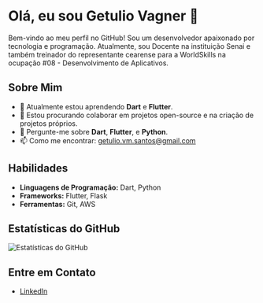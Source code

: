 # Olá, eu sou Getulio Vagner 👋

Bem-vindo ao meu perfil no GitHub! Sou um desenvolvedor apaixonado por tecnologia e programação. Atualmente, sou Docente na instituição Senai e também treinador do representante cearense para a WorldSkills na ocupação #08 - Desenvolvimento de Aplicativos.

## Sobre Mim

- 🌱 Atualmente estou aprendendo **Dart** e **Flutter**.
- 👯 Estou procurando colaborar em projetos open-source e na criação de projetos próprios.
- 💬 Pergunte-me sobre **Dart**, **Flutter**, e **Python**.
- 📫 Como me encontrar: [getulio.vm.santos@gmail.com](mailto:getulio.vm.santos@gmail.com)

## Habilidades

- **Linguagens de Programação:** Dart, Python
- **Frameworks:** Flutter, Flask
- **Ferramentas:** Git, AWS

<!--
## Projetos em Destaque

### [Projeto 1](https://github.com/seu-usuario/projeto1)
Descrição breve do projeto 1.

### [Projeto 2](https://github.com/seu-usuario/projeto2)
Descrição breve do projeto 2.
-->

## Estatísticas do GitHub

![Estatísticas do GitHub](https://github-readme-stats.vercel.app/api?username=GetuliovmSantos&show_icons=true&theme=radical)

## Entre em Contato

- [LinkedIn](https://www.linkedin.com/in/getulio-vagner-117341186/)
